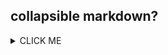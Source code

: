 ## collapsible markdown?
<details><summary>CLICK ME</summary>
<p>

#### This works for Python and markdown lists.  Amazing.

```python
print("hello world!")
```
- Markdown Rocks!
- This is a practice list for TOC


</p>
</details>
